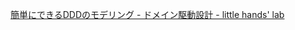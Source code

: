 [簡単にできるDDDのモデリング - ドメイン駆動設計 - little hands' lab](https://little-hands.hatenablog.com/entry/2022/06/01/ddd-modeling)
